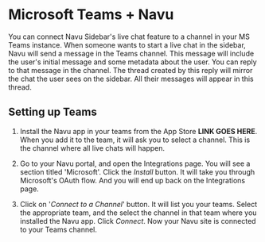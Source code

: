 # Microsoft Teams + Navu

You can connect Navu Sidebar's live chat feature to a channel in your MS Teams instance. When someone wants to start a live chat in the sidebar, Navu will send a message in the Teams channel. This message will include the user's initial message and some metadata about the user. You can reply to that message in the channel. The thread created by this reply will mirror the chat the user sees on the sidebar. All their messages will appear in this thread. 

## Setting up Teams

1. Install the Navu app in your teams from the App Store **LINK GOES HERE**. When you add it to the team, it will ask you to select a channel. This is the channel where all live chats will happen. 

2. Go to your Navu portal, and open the Integrations page. You will see a section titled 'Microsoft'. Click the *Install* button. It will take you through Microsoft's OAuth flow. And you will end up back on the Integrations page. 

3. Click on '*Connect to a Channel*' button. It will list you your teams. Select the appropriate team, and the select the channel in that team where you installed the Navu app. Click *Connect*. Now your Navu site is connected to your Teams channel. 

